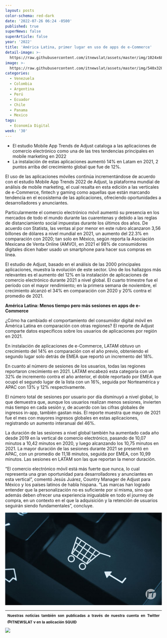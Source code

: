 ```yaml
---
layout: posts
color-schema: red-dark
date: '2022-07-26 06:24 -0500'
published: true
superNews: false
superArticle: false
year: '2022'
title: 'América Latina, primer lugar en uso de apps de e-Commerce'
detail-image: >-
  https://raw.githubusercontent.com/itnewslat/assets/master/img/1024x680/ecommerce-g.jpg
image: >-
  https://raw.githubusercontent.com/itnewslat/assets/master/img/540x320/ecommerce-p.jpg
categories:
  - Venezuela
  - Colombia
  - Argentina
  - Perú
  - Ecuador
  - Chile
  - Panama
  - Mexico
tags:
  - Economía Digital
week: '30'
---
```

- El estudio Mobile App Trends de Adjust cataloga a las aplicaciones de comercio electrónico como una de las tres tendencias principales en mobile marketing en 2022
- La instalación de estas aplicaciones aumentó 14% en Latam en 2021, 2 puntos arriba del crecimiento global que fue de 12%.

El uso de las aplicaciones móviles continúa incrementándose de acuerdo con el estudio Mobile App Trends 2022 de Adjust, la plataforma mundial de análisis de mobile marketing, el cual resalta en esta edición a las verticales de e-Commerce, fintech y gaming como aquellas que están marcando tendencia en el ecosistema de las aplicaciones, ofreciendo oportunidades a desarrolladores y anunciantes. 
 
Particularmente el comercio electrónico móvil aumentó su presencia en los mercados de todo el mundo durante las cuarentenas y debido a las reglas de distanciamiento social impuestas durante los últimos dos años. De acuerdo con Statista, las ventas al por menor en este rubro alcanzaron 3,56 billones de dólares a nivel mundial en 2021, un aumento del 22.3% en comparación con 2020; tan solo en México, según reporta la Asociación Mexicana de Venta Online (AMVO), en 2021 el 98% de consumidores digitales dicen haber usado un smartphone para hacer sus compras en línea.
 
El estudio de Adjust, basado en el análisis de las 2000 principales aplicaciones, muestra la evolución de este sector. Uno de los hallazgos más relevantes es el aumento del 12% en la instalación de aplicaciones de comercio electrónico durante 2021 a nivel global. El cuarto trimestre fue el período con el mayor rendimiento; en la primera semana de noviembre, el crecimiento alcanzó el 34% en comparación con 2020 y 20% contra el promedio de 2021.
 
**América Latina: Menos tiempo pero más sesiones en apps de e-Commerce**
 
¿Cómo ha cambiado el comportamiento del consumidor digital móvil en América Latina en comparación con otras regiones? El reporte de Adjust comparte datos específicos sobre los usuarios de aplicaciones por región en 2021.
 
En instalación de aplicaciones de e-Commerce, LATAM obtuvo un crecimiento del 14% en comparación con el año previo, obteniendo el segundo lugar solo detrás de EMEA que reportó un incremento del 18%.
 
En cuanto al número de sesiones de los usuarios, todas las regiones reportaron crecimiento en 2021. LATAM encabezó esta categoría con un 32% de incremento contra el año anterior, el doble reportado por EMEA que ocupó el segundo lugar de la lista con un 16%, seguida por Norteamérica y APAC con 13% y 12% respectivamente.
 
El número total de sesiones por usuario por día disminuyó a nivel global, lo que demuestra que, aunque los usuarios realizan menos sesiones, invierten más tiempo en cada sesión y, de acuerdo con las cifras globales de ingresos in-app, también gastan más. El reporte muestra que mayo de 2021 fue el mes con mayores ingresos globales en estas aplicaciones, registrando un aumento interanual del 46%.
 
La duración de las sesiones a nivel global también ha aumentado cada año desde 2019 en la vertical de comercio electrónico, pasando de 10,07 minutos a 10,42 minutos en 2020, y luego alcanzando los 10,75 minutos en 2021. La mayor duración de las sesiones durante 2021 se presentó en APAC, con un promedio de 11,18 minutos, seguida por EMEA, con 10,99 minutos. Las sesiones en LATAM son las que reportan la menor duración.
 
“El comercio electrónico móvil está más fuerte que nunca, lo cual representa una gran oportunidad para desarrolladores y anunciantes en esta vertical”, comentó  Jesús Juárez, Country Manager de Adjust para México y los países latinos de habla hispana. “Las marcas han logrado entender que la personalización no es suficiente por sí misma, sino que además deben ofrecer una experiencia inigualable en todo el journey de compra, en un contexto en el que la adquisición y la retención de usuarios seguirán siendo fundamentales”, concluye.

![](https://raw.githubusercontent.com/itnewslat/assets/master/img/540x320/ecommerce-p.jpg)

<table style="height: 42px;" width="569">
<tbody>
<tr>
<td style="text-align: justify;"><sub><strong>Nuestras noticias también son publicadas a través de nuestra cuenta en Twitter <a href="https://twitter.com/itnewslat?lang=es">@ITNEWSLAT</a> y en la aplicación <a href="https://squidapp.co/en/">SQUID</a></strong></sub></td>
</tr>
</tbody>
</table>

<img src="https://tracker.metricool.com/c3po.jpg?hash=56f88a41e39ab42c063cc51676587a04"/>